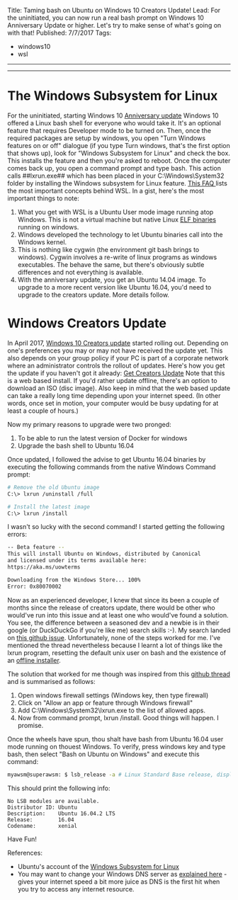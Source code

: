 Title: Taming bash on Ubuntu on Windows 10 Creators Update!
Lead: For the uninitiated, you can now run a real bash prompt on Windows 10 Anniversary Update or higher. Let's try to make sense of what's going on with that! 
Published: 7/7/2017
Tags:
  - windows10 
  - wsl
---

---

# The Windows Subsystem for Linux

For the uninitiated, starting Windows 10 [Anniversary update](https://blogs.windows.com/windowsexperience/2016/08/02/how-to-get-the-windows-10-anniversary-update/) Windows 10 offered a Linux bash shell for everyone who would take it. It's an optional feature that requires Developer mode to be turned on. Then, once the required packages are setup by windows, you open "Turn Windows features on or off" dialogue (if you type Turn windows, that's the first option that shows up), look for "Windows Subsystem for Linux" and check the box. This installs the feature and then you're asked to reboot. Once the computer comes back up, you open a command prompt and type bash. This action calls ##lxrun.exe## which has been placed in your C:\Windows\System32 folder by installing the Windows subsystem for Linux feature. [This FAQ ](https://msdn.microsoft.com/en-us/commandline/wsl/faq) lists the most important concepts behind WSL. In a gist, here's the most important things to note:

1. What you get with WSL is a Ubuntu User mode image running atop Windows. This is not a virtual machine but native Linux [ELF binaries](https://en.wikipedia.org/wiki/Executable_and_Linkable_Format) running on windows.
2. Windows developed the technology to let Ubuntu binaries call into the Windows kernel.
3. This is nothing like cygwin (the environment git bash brings to windows). Cygwin involves a re-write of linux programs as windows executables. The behave the same, but there's obviously subtle differences and not everything is available.
4. With the anniversary update, you get an Ubuntu 14.04 image. To upgrade to a more recent version like Ubuntu 16.04, you'd need to upgrade to the creators update. More details follow.

# Windows Creators Update

In April 2017, [Windows 10 Creators update](https://blogs.windows.com/windowsexperience/2017/04/11/whats-new-in-the-windows-10-creators-update/) started rolling out. Depending on one's preferences you may or may not have received the update yet. This  also depends on your group policy if your PC is part of a corporate network where an administrator controls the rollout of updates. Here's how you get the update if you haven't got it already: [Get Creators Update](https://www.microsoft.com/en-us/software-download/windows10)
Note that this is a web based install. If you'd rather update offline, there's an option to download an ISO (disc image). Also keep in mind that the web based update can take a really long time depending upon your internet speed. (In other words, once set in motion, your computer would be busy updating for at least a couple of hours.)

Now my primary reasons to upgrade were two pronged:
1. To be able to run the latest version of Docker for windows
2. Upgrade the bash shell to Ubuntu 16.04

Once updated, I followed the advise to get Ubuntu 16.04 binaries by executing the following commands from the native Windows Command prompt:

```bash
# Remove the old Ubuntu image
C:\> lxrun /uninstall /full

# Install the latest image
C:\> lxrun /install
```
I wasn't so lucky with the second command! I started getting the following errors:

```bash
-- Beta feature --
This will install Ubuntu on Windows, distributed by Canonical
and licensed under its terms available here:
https://aka.ms/uowterms

Downloading from the Windows Store... 100%
Error: 0x80070002
```

Now as an experienced developer, I knew that since its been a couple of months since the release of creators update, there would be other who would've run into this issue and at least one who would've found a solution. You see, the difference between a seasoned dev and a newbie is in their google (or DuckDuckGo if you're like me) search skills :-). My search landed on [this github issue](https://github.com/Microsoft/BashOnWindows/issues/4). Unfortunately, none of the steps worked for me. I've mentioned the thread nevertheless because I learnt a lot of things like the lxrun program, resetting the default unix user on bash and the existence of an [offline installer](https://github.com/DDoSolitary/LxRunOffline). 

The solution that worked for me though was inspired from this [github thread](https://github.com/Microsoft/BashOnWindows/issues/524) and is summarised as follows:

1. Open windows firewall settings (Windows key, then type firewall)
2. Click on "Allow an app or feature through Windows firewall"
3. Add C:\Windows\System32\lxrun.exe to the list of allowed apps.
4. Now from command prompt, lxrun /install. Good things will happen. I promise. 

Once the wheels have spun, thou shalt have bash from Ubuntu 16.04 user mode running on thouest Windows. To verify, press windows key and type bash, then select "Bash on Ubuntu on Windows" and execute this command:

```bash
myawsm@superawsm: $ lsb_release -a # Linux Standard Base release, display all info

```
This should print the following info:

```
No LSB modules are available.
Distributor ID: Ubuntu
Description:    Ubuntu 16.04.2 LTS
Release:        16.04
Codename:       xenial
```

Have Fun!

References:
- Ubuntu's account of the [Windows Subsystem for Linux](https://insights.ubuntu.com/2016/03/30/ubuntu-on-windows-the-ubuntu-userspace-for-windows-developers/)
- You may want to change your Windows DNS server as [explained here](http://solverbase.com/w/Windows_10:_Changing_DNS_Servers) - gives your internet speed a bit more juice as DNS is the first hit when you try to access any internet resource.